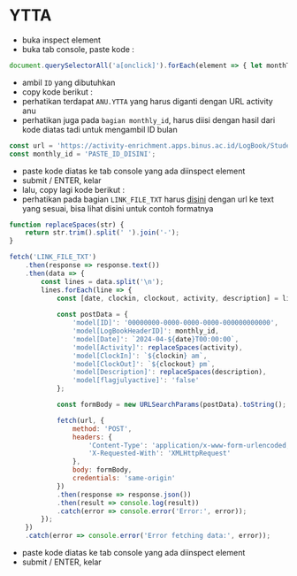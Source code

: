 # YTTA
- buka inspect element
- buka tab console, paste kode :
```javascript
document.querySelectorAll('a[onclick]').forEach(element => { let monthText = element.textContent.trim(); let match = element.getAttribute('onclick').match(/tabClick\('([^']+)'\)/); if (match) console.log(`${monthText}: ${match[1]}`); });
```
- ambil `ID` yang dibutuhkan
- copy kode berikut :
- perhatikan terdapat `ANU.YTTA` yang harus diganti dengan URL activity anu
- perhatikan juga pada `bagian monthly_id`, harus diisi dengan hasil dari kode diatas tadi untuk mengambil ID bulan
```javascript
const url = 'https://activity-enrichment.apps.binus.ac.id/LogBook/StudentSave';
const monthly_id = 'PASTE_ID_DISINI';
```
- paste kode diatas ke tab console yang ada diinspect element
- submit / ENTER, kelar
- lalu, copy lagi kode berikut :
- perhatikan pada bagian `LINK_FILE_TXT` harus [disini](https://raw.githubusercontent.com/syauqqii/dump-enrichment/main/example.txt) dengan url ke text yang sesuai, bisa lihat disini untuk contoh formatnya
```javascript
function replaceSpaces(str) {
    return str.trim().split(' ').join('-');
}

fetch('LINK_FILE_TXT')
    .then(response => response.text())
    .then(data => {
        const lines = data.split('\n');
        lines.forEach(line => {
            const [date, clockin, clockout, activity, description] = line.split('|');
            
            const postData = {
                'model[ID]': '00000000-0000-0000-0000-000000000000',
                'model[LogBookHeaderID]': monthly_id,
                'model[Date]': `2024-04-${date}T00:00:00`,
                'model[Activity]': replaceSpaces(activity),
                'model[ClockIn]': `${clockin} am`,
                'model[ClockOut]': `${clockout} pm`,
                'model[Description]': replaceSpaces(description),
                'model[flagjulyactive]': 'false'
            };

            const formBody = new URLSearchParams(postData).toString();

            fetch(url, {
                method: 'POST',
                headers: {
                    'Content-Type': 'application/x-www-form-urlencoded; charset=UTF-8',
                    'X-Requested-With': 'XMLHttpRequest'
                },
                body: formBody,
                credentials: 'same-origin'
            })
            .then(response => response.json())
            .then(result => console.log(result))
            .catch(error => console.error('Error:', error));
        });
    })
    .catch(error => console.error('Error fetching data:', error));
```
- paste kode diatas ke tab console yang ada diinspect element
- submit / ENTER, kelar
